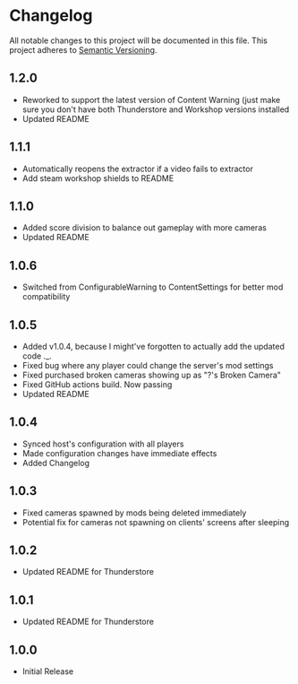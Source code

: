 # Changelog

All notable changes to this project will be documented in this file.
This project adheres to [Semantic Versioning](https://semver.org/spec/v2.0.0.html).

## 1.2.0
- Reworked to support the latest version of Content Warning (just make sure you don't have both Thunderstore and Workshop versions installed
- Updated README

## 1.1.1
- Automatically reopens the extractor if a video fails to extractor
- Add steam workshop shields to README

## 1.1.0
- Added score division to balance out gameplay with more cameras
- Updated README

## 1.0.6
- Switched from ConfigurableWarning to ContentSettings for better mod compatibility

## 1.0.5
- Added v1.0.4, because I might've forgotten to actually add the updated code ._.
- Fixed bug where any player could change the server's mod settings
- Fixed purchased broken cameras showing up as "?'s Broken Camera"
- Fixed GitHub actions build. Now passing
- Updated README

## 1.0.4
- Synced host's configuration with all players
- Made configuration changes have immediate effects
- Added Changelog

## 1.0.3
- Fixed cameras spawned by mods being deleted immediately
- Potential fix for cameras not spawning on clients' screens after sleeping

## 1.0.2
- Updated README for Thunderstore

## 1.0.1
- Updated README for Thunderstore

## 1.0.0
- Initial Release